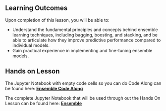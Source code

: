 <!-- # Lesson: Ensemble -->
## Learning Outcomes

Upon completion of this lesson, you will be able to:
  
- Understand the fundamental principles and concepts behind ensemble learning techniques, including bagging, boosting, and stacking, and be able to articulate how they improve predictive performance compared to individual models.
- Gain practical experience in implementing and fine-tuning ensemble models.


## Hands on Lesson

The Jupyter Notebook with empty code cells so you can do Code Along can be found here: **[Ensemble Code Along](https://github.com/data-bootcamp-v4/lessons/blob/main/7_ml/code_along_nb/7.3.2_ensemble.ipynb)**

The complete Jupyter Notebook that will be used through out the Hands On Lesson can be found here: **[Ensemble](https://github.com/data-bootcamp-v4/lessons/blob/main/7_ml/7.3.2_ensemble.ipynb)**